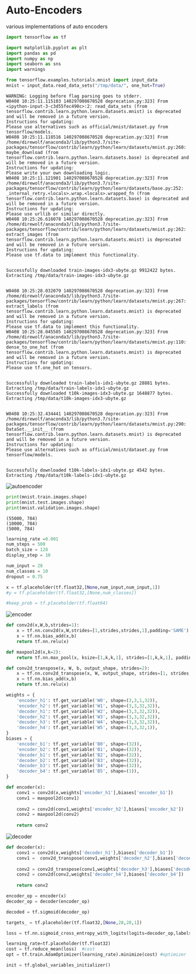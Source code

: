 # Auto-Encoders
various implementations of auto encoders




```python
import tensorflow as tf 
```


```python
import matplotlib.pyplot as plt
import pandas as pd
import numpy as np
import seaborn as sns
import warnings
```


```python
from tensorflow.examples.tutorials.mnist import input_data
mnist = input_data.read_data_sets("/tmp/data/", one_hot=True)
```

    WARNING: Logging before flag parsing goes to stderr.
    W0408 10:25:11.115103 140297008670528 deprecation.py:323] From <ipython-input-3-c3d55fec490c>:2: read_data_sets (from tensorflow.contrib.learn.python.learn.datasets.mnist) is deprecated and will be removed in a future version.
    Instructions for updating:
    Please use alternatives such as official/mnist/dataset.py from tensorflow/models.
    W0408 10:25:11.118516 140297008670528 deprecation.py:323] From /home/direwolf/anaconda3/lib/python3.7/site-packages/tensorflow/contrib/learn/python/learn/datasets/mnist.py:260: maybe_download (from tensorflow.contrib.learn.python.learn.datasets.base) is deprecated and will be removed in a future version.
    Instructions for updating:
    Please write your own downloading logic.
    W0408 10:25:11.121901 140297008670528 deprecation.py:323] From /home/direwolf/anaconda3/lib/python3.7/site-packages/tensorflow/contrib/learn/python/learn/datasets/base.py:252: _internal_retry.<locals>.wrap.<locals>.wrapped_fn (from tensorflow.contrib.learn.python.learn.datasets.base) is deprecated and will be removed in a future version.
    Instructions for updating:
    Please use urllib or similar directly.
    W0408 10:25:26.616078 140297008670528 deprecation.py:323] From /home/direwolf/anaconda3/lib/python3.7/site-packages/tensorflow/contrib/learn/python/learn/datasets/mnist.py:262: extract_images (from tensorflow.contrib.learn.python.learn.datasets.mnist) is deprecated and will be removed in a future version.
    Instructions for updating:
    Please use tf.data to implement this functionality.


    Successfully downloaded train-images-idx3-ubyte.gz 9912422 bytes.
    Extracting /tmp/data/train-images-idx3-ubyte.gz


    W0408 10:25:28.032079 140297008670528 deprecation.py:323] From /home/direwolf/anaconda3/lib/python3.7/site-packages/tensorflow/contrib/learn/python/learn/datasets/mnist.py:267: extract_labels (from tensorflow.contrib.learn.python.learn.datasets.mnist) is deprecated and will be removed in a future version.
    Instructions for updating:
    Please use tf.data to implement this functionality.
    W0408 10:25:28.045505 140297008670528 deprecation.py:323] From /home/direwolf/anaconda3/lib/python3.7/site-packages/tensorflow/contrib/learn/python/learn/datasets/mnist.py:110: dense_to_one_hot (from tensorflow.contrib.learn.python.learn.datasets.mnist) is deprecated and will be removed in a future version.
    Instructions for updating:
    Please use tf.one_hot on tensors.


    Successfully downloaded train-labels-idx1-ubyte.gz 28881 bytes.
    Extracting /tmp/data/train-labels-idx1-ubyte.gz
    Successfully downloaded t10k-images-idx3-ubyte.gz 1648877 bytes.
    Extracting /tmp/data/t10k-images-idx3-ubyte.gz


    W0408 10:25:32.434441 140297008670528 deprecation.py:323] From /home/direwolf/anaconda3/lib/python3.7/site-packages/tensorflow/contrib/learn/python/learn/datasets/mnist.py:290: DataSet.__init__ (from tensorflow.contrib.learn.python.learn.datasets.mnist) is deprecated and will be removed in a future version.
    Instructions for updating:
    Please use alternatives such as official/mnist/dataset.py from tensorflow/models.


    Successfully downloaded t10k-labels-idx1-ubyte.gz 4542 bytes.
    Extracting /tmp/data/t10k-labels-idx1-ubyte.gz


![autoencoder](https://www.learnopencv.com/wp-content/uploads/2017/11/denoising-example.png)


```python
print(mnist.train.images.shape)
print(mnist.test.images.shape)
print(mnist.validation.images.shape)
```

    (55000, 784)
    (10000, 784)
    (5000, 784)



```python
learning_rate =0.001
num_steps = 500
batch_size = 128
display_step = 10

num_input = 28
num_classes = 10
dropout = 0.75

x = tf.placeholder(tf.float32,[None,num_input,num_input,1])
#y = tf.placeholder(tf.float32,[None,num_classes])

#keep_prob = tf.placeholder(tf.float64)
```

![encoder](https://www.learnopencv.com/wp-content/uploads/2017/11/encoder-block-noise-2.png)


```python
def conv2d(x,W,b,strides=1):
    x = tf.nn.conv2d(x,W,strides=[1,strides,strides,1],padding='SAME')
    x = tf.nn.bias_add(x,b)
    return tf.nn.relu(x)

def maxpool2d(x,k=2):
    return tf.nn.max_pool(x, ksize=[1,k,k,1], strides=[1,k,k,1], padding='SAME')

def conv2d_transpose(x, W, b, output_shape, strides=2):
    x = tf.nn.conv2d_transpose(x, W, output_shape, strides=[1, strides, strides, 1], padding='SAME')
    x = tf.nn.bias_add(x,b)
    return tf.nn.relu(x)
```


```python
weights = {
    'encoder_h1': tf.get_variable('W0', shape=(3,3,1,32)),
    'encoder_h2': tf.get_variable('W1', shape=(3,3,32,32)),
    'decoder_h1': tf.get_variable('W2', shape=(3,3,32,32)),
    'decoder_h2': tf.get_variable('W3', shape=(3,3,32,32)),
    'decoder_h3': tf.get_variable('W4', shape=(3,3,32,32)),
    'decoder_h4': tf.get_variable('W5', shape=(3,3,32,1)),
}
biases = {
    'encoder_b1': tf.get_variable('B0', shape=(32)),
    'encoder_b2': tf.get_variable('B1', shape=(32)),
    'decoder_b1': tf.get_variable('B2', shape=(32)),
    'decoder_b2': tf.get_variable('B3', shape=(32)),
    'decoder_b3': tf.get_variable('B4', shape=(32)),
    'decoder_b4': tf.get_variable('B5', shape=(1)),
}
```


```python
def encoder(x):
    conv1 = conv2d(x,weights['encoder_h1'],biases['encoder_b1'])
    conv1 = maxpool2d(conv1)
    
    conv2 = conv2d(conv1,weights['encoder_h2'],biases['encoder_b2'])
    conv2 = maxpool2d(conv2)
    
    return conv2
```

![decoder](https://www.learnopencv.com/wp-content/uploads/2017/11/decoder-noise-diagram-3.png)


```python
def decoder(x):
    conv1 = conv2d(x,weights['decoder_h1'],biases['decoder_b1'])
    conv1 =  conv2d_transpose(conv1,weights['decoder_h2'],biases['decoder_b2'],output_shape=[1,14,14,32])
    
    conv2 = conv2d_transpose(conv1,weights['decoder_h3'],biases['decoder_b3'],output_shape=[1,28,28,32])
    conv2 = conv2d(conv2,weights['decoder_h4'],biases['decoder_b4'])
    
    return conv2
```


```python
encoder_op = encoder(x)
decoder_op = decoder(encoder_op)
```


```python
decoded = tf.sigmoid(decoder_op)
```


```python
targets_ = tf.placeholder(tf.float32,[None,28,28,1])
```


```python
loss = tf.nn.sigmoid_cross_entropy_with_logits(logits=decoder_op,labels=targets_)

learning_rate=tf.placeholder(tf.float32)
cost = tf.reduce_mean(loss)  #cost
opt = tf.train.AdamOptimizer(learning_rate).minimize(cost) #optimizer
```


```python
init = tf.global_variables_initializer()
```


```python

```
